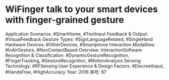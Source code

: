 # WiFinger talk to your smart devices with finger-grained gesture

Application Scenarios: #SmartHome, #TextInput
Feedback & Output: #VisualFeedback
Gesture Types: #SignLanguageRelated, #SingleHand
Hardware Devices: #OtherDevices, #Smartphone
Interaction Modalities: #InAirGesture, #NonContactBased
Overview: InteractionSoftware
Recognition & Classification: #DynamicGestureRecognition, #FingerTracking, #GestureRecognition, #MotionAnalysis
Sensing Technology: #RFSensing
User Experience & Design Factors: #DiscreetInput, #HandsFree, #HighAccuracy
Year: 2016
序号: 87
